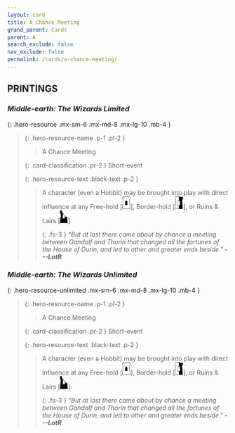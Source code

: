 ```yaml
---
layout: card
title: A Chance Meeting
grand_parent: Cards
parent: A
search_exclude: false
nav_exclude: false
permalink: /cards/a-chance-meeting/
---
```


## PRINTINGS


### _Middle-earth: The Wizards Limited_

{: .hero-resource .mx-sm-6 .mx-md-8 .mx-lg-10 .mb-4 }
> {: .hero-resource-name .p-1 .pl-2 }
> > <div class="card-mp"></div>
> > <div class="card-name">A Chance Meeting</div>
>
> {: .card-classification .pr-2 }
> Short-event
>
> {: .hero-resource-text .black-text .p-2 }
> > A character (even a Hobbit) may be brought into play with direct influence at any Free-hold \[![](/assets/images/free-hold.svg)], Border-hold \[![](/assets/images/border-hold.svg)], or Ruins & Lairs \[![](/assets/images/ruinlair.svg)]. 
> > 
> > {: .fs-3 } 
> > _“But at last there came about by chance a meeting between Gandalf and Thorin that changed all the fortunes of the House of Durin, and led to other and greater ends beside."_ ***---&#65279;LotR*** 
> 

### _Middle-earth: The Wizards Unlimited_

{: .hero-resource-unlimited .mx-sm-6 .mx-md-8 .mx-lg-10 .mb-4 }
> {: .hero-resource-name .p-1 .pl-2 }
> > <div class="card-mp"></div>
> > <div class="card-name">A Chance Meeting</div>
>
> {: .card-classification .pr-2 }
> Short-event
>
> {: .hero-resource-text .black-text .p-2 }
> > A character (even a Hobbit) may be brought into play with direct influence at any Free-hold \[![](/assets/images/free-hold.svg)], Border-hold \[![](/assets/images/border-hold.svg)], or Ruins & Lairs \[![](/assets/images/ruinlair.svg)]. 
> > 
> > {: .fs-3 } 
> > _“But at last there came about by chance a meeting between Gandalf and Thorin that changed all the fortunes of the House of Durin, and led to other and greater ends beside."_ ***---&#65279;LotR*** 
> 
